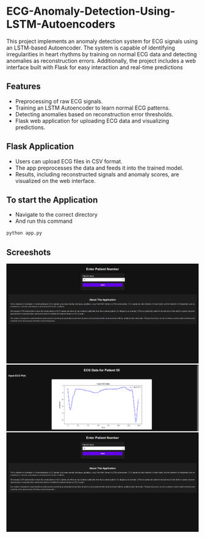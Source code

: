 # ECG-Anomaly-Detection-Using-LSTM-Autoencoders
This project implements an anomaly detection system for ECG signals using an LSTM-based Autoencoder. The system is capable of identifying irregularities in heart rhythms by training on normal ECG data and detecting anomalies as reconstruction errors. Additionally, the project includes a web interface built with Flask for easy interaction and real-time predictions
## Features
- Preprocessing of raw ECG signals.
- Training an LSTM Autoencoder to learn normal ECG patterns.
- Detecting anomalies based on reconstruction error thresholds.
- Flask web application for uploading ECG data and visualizing predictions.
## Flask Application
- Users can upload ECG files in CSV format.
- The app preprocesses the data and feeds it into the trained model.
- Results, including reconstructed signals and anomaly scores, are visualized on the web interface.
## To start the Application
- Navigate to the correct directory
- And run this command
``` bash
python app.py
```
## Screeshots
![img1](https://github.com/CodeWizardRakesh/ECG-Anomaly-Detection-Using-LSTM-Autoencoders/blob/main/images/Screenshot%202025-01-19%20112932.png)
![img2](https://github.com/CodeWizardRakesh/ECG-Anomaly-Detection-Using-LSTM-Autoencoders/blob/main/images/Screenshot%202025-01-19%20113058.png)
![img3](https://github.com/CodeWizardRakesh/ECG-Anomaly-Detection-Using-LSTM-Autoencoders/blob/main/images/Screenshot%202025-01-19%20112932.png)
